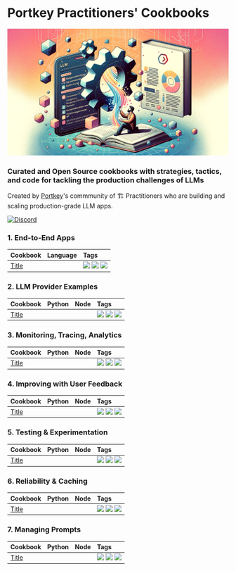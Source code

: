 # Portkey Practitioners' Cookbooks
![header](../images/header.png)

### Curated and Open Source cookbooks with strategies, tactics, and code for tackling the **production challenges** of LLMs

Created by [Portkey](https://portkey.ai/)'s commmunity of 🏗️ Practitioners who are building and scaling production-grade LLM apps.

<a href="https://discord.gg/sDk9JaNfK8" target="_blank"><img src="https://img.shields.io/discord/1143393887742861333?logo=discord" alt="Discord" height=25></a>

### 1. End-to-End Apps

| Cookbook | Language | Tags |
| :- | :- | :- |
| [Title](/) | | <img src="https://img.shields.io/badge/OpenAI-firebrick" height=20> <img src="https://img.shields.io/badge/Supabase-blue" height=20> <img src="https://img.shields.io/badge/Postgres-darkgreen" height=20> |

### 2. LLM Provider Examples

| Cookbook | Python | Node | Tags |
| :- | :- | :- | :- |
| [Title](/) | | | <img src="https://img.shields.io/badge/OpenAI-firebrick" height=20> <img src="https://img.shields.io/badge/Supabase-blue" height=20> <img src="https://img.shields.io/badge/Postgres-darkgreen" height=20> |

### 3. Monitoring, Tracing, Analytics

| Cookbook | Python | Node | Tags |
| :- | :- | :- | :- |
| [Title](/) | | | <img src="https://img.shields.io/badge/OpenAI-firebrick" height=20> <img src="https://img.shields.io/badge/Supabase-blue" height=20> <img src="https://img.shields.io/badge/Postgres-darkgreen" height=20> |

### 4. Improving with User Feedback

| Cookbook | Python | Node | Tags |
| :- | :- | :- | :- |
| [Title](/) | | | <img src="https://img.shields.io/badge/OpenAI-firebrick" height=20> <img src="https://img.shields.io/badge/Supabase-blue" height=20> <img src="https://img.shields.io/badge/Postgres-darkgreen" height=20> |

### 5. Testing & Experimentation

| Cookbook | Python | Node | Tags |
| :- | :- | :- | :- |
| [Title](/) | | | <img src="https://img.shields.io/badge/OpenAI-firebrick" height=20> <img src="https://img.shields.io/badge/Supabase-blue" height=20> <img src="https://img.shields.io/badge/Postgres-darkgreen" height=20> |

### 6. Reliability & Caching

| Cookbook | Python | Node | Tags |
| :- | :- | :- | :- |
| [Title](/) | | | <img src="https://img.shields.io/badge/OpenAI-firebrick" height=20> <img src="https://img.shields.io/badge/Supabase-blue" height=20> <img src="https://img.shields.io/badge/Postgres-darkgreen" height=20> |

### 7. Managing Prompts

| Cookbook | Python | Node | Tags |
| :- | :- | :- | :- |
| [Title](/) | | | <img src="https://img.shields.io/badge/OpenAI-firebrick" height=20> <img src="https://img.shields.io/badge/Supabase-blue" height=20> <img src="https://img.shields.io/badge/Postgres-darkgreen" height=20> |
